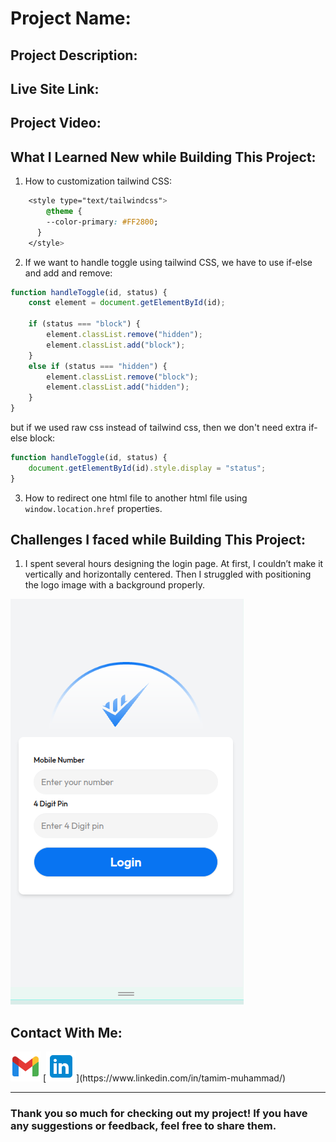 # Project Name: 

## Project Description: 

## Live Site Link:

## Project Video:


## What I Learned New while Building This Project:

1. How to customization tailwind CSS:  
```css
    <style type="text/tailwindcss">
        @theme {
        --color-primary: #FF2800;
      }
    </style>
```  
2. If we want to handle toggle using tailwind CSS, we have to use if-else and add and remove: 
```js
function handleToggle(id, status) {
    const element = document.getElementById(id);

    if (status === "block") {
        element.classList.remove("hidden");
        element.classList.add("block");
    }
    else if (status === "hidden") {
        element.classList.remove("block");
        element.classList.add("hidden");
    }
}
```
but if we used raw css instead of tailwind css, then  we don't need extra if-else block: 
```js
function handleToggle(id, status) {
    document.getElementById(id).style.display = "status";
}
```

3. How to redirect one html file to another html file using ```window.location.href``` properties.



## Challenges I faced while Building This Project:

1. I spent several hours designing the login page. At first, I couldn’t make it vertically and horizontally centered. Then I struggled with positioning the logo image with a background properly.  
   
![login-page](assets/screenshots/login-page.png)


## Contact With Me: 

[![Gmail](./assets/images/gmail.png "contact2tamim@gmail.com")](mailto:contact2tamim@gmail.com)
[![LinkedIn](./assets/images/linkedin.png "https://www.linkedin.com/in/tamim-muhammad/")](https://www.linkedin.com/in/tamim-muhammad/)

---

### Thank you so much for checking out my project! If you have any suggestions or feedback, feel free to share them.

